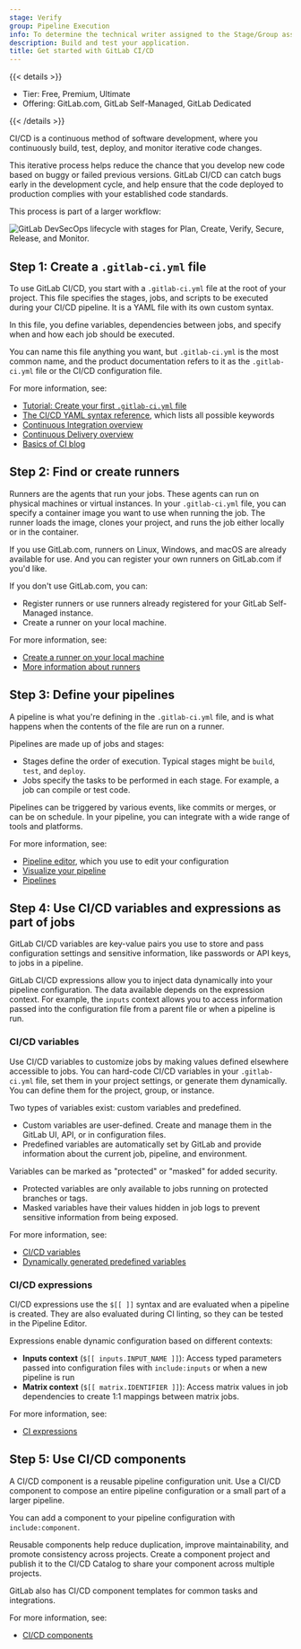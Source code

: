 ```yaml
---
stage: Verify
group: Pipeline Execution
info: To determine the technical writer assigned to the Stage/Group associated with this page, see https://handbook.gitlab.com/handbook/product/ux/technical-writing/#assignments
description: Build and test your application.
title: Get started with GitLab CI/CD
---
```


{{< details >}}

- Tier: Free, Premium, Ultimate
- Offering: GitLab.com, GitLab Self-Managed, GitLab Dedicated

{{< /details >}}

CI/CD is a continuous method of software development, where you continuously build,
test, deploy, and monitor iterative code changes.

This iterative process helps reduce the chance that you develop new code based on
buggy or failed previous versions. GitLab CI/CD can catch bugs early in the development cycle,
and help ensure that the code deployed to production complies with your established code standards.

This process is part of a larger workflow:

![GitLab DevSecOps lifecycle with stages for Plan, Create, Verify, Secure, Release, and Monitor.](img/get_started_cicd_v16_11.png)

## Step 1: Create a `.gitlab-ci.yml` file

To use GitLab CI/CD, you start with a `.gitlab-ci.yml` file at the root of your project.
This file specifies the stages, jobs, and scripts to be executed during your CI/CD pipeline.
It is a YAML file with its own custom syntax.

In this file, you define variables, dependencies between jobs, and specify when
and how each job should be executed.

You can name this file anything you want, but `.gitlab-ci.yml` is the most common name,
and the product documentation refers to it as the `.gitlab-ci.yml` file or the CI/CD configuration file.

For more information, see:

- [Tutorial: Create your first `.gitlab-ci.yml` file](quick_start/_index.md)
- [The CI/CD YAML syntax reference](yaml/_index.md), which lists all possible keywords
- <i class="fa fa-youtube-play youtube" aria-hidden="true"></i> [Continuous Integration overview](https://www.youtube-nocookie.com/embed/eyr5YnkWq_I)
- <i class="fa fa-youtube-play youtube" aria-hidden="true"></i> [Continuous Delivery overview](https://www.youtube-nocookie.com/embed/M7rBDZYsx8U)
- [Basics of CI blog](https://about.gitlab.com/blog/2020/12/10/basics-of-gitlab-ci-updated/)

## Step 2: Find or create runners

Runners are the agents that run your jobs. These agents can run on physical machines or virtual instances.
In your `.gitlab-ci.yml` file, you can specify a container image you want to use when running the job.
The runner loads the image, clones your project, and runs the job either locally or in the container.

If you use GitLab.com, runners on Linux, Windows, and macOS are already available for use. And you can register your own
runners on GitLab.com if you'd like.

If you don't use GitLab.com, you can:

- Register runners or use runners already registered for your GitLab Self-Managed instance.
- Create a runner on your local machine.

For more information, see:

- [Create a runner on your local machine](../tutorials/create_register_first_runner/_index.md)
- [More information about runners](https://docs.gitlab.com/runner/)

## Step 3: Define your pipelines

A pipeline is what you're defining in the `.gitlab-ci.yml` file,
and is what happens when the contents of the file are run on a runner.

Pipelines are made up of jobs and stages:

- Stages define the order of execution. Typical stages might be `build`, `test`, and `deploy`.
- Jobs specify the tasks to be performed in each stage. For example, a job can compile or test code.

Pipelines can be triggered by various events, like commits or merges, or can be on schedule.
In your pipeline, you can integrate with a wide range of tools and platforms.

For more information, see:

- [Pipeline editor](pipeline_editor/_index.md), which you use to edit your configuration
- [Visualize your pipeline](pipeline_editor/_index.md#visualize-ci-configuration)
- [Pipelines](pipelines/_index.md)

## Step 4: Use CI/CD variables and expressions as part of jobs

GitLab CI/CD variables are key-value pairs you use to store and pass configuration settings
and sensitive information, like passwords or API keys, to jobs in a pipeline.

GitLab CI/CD expressions allow you to inject data dynamically into your pipeline configuration. The data available
depends on the expression context. For example, the `inputs` context allows you to access information passed into the
configuration file from a parent file or when a pipeline is run.

### CI/CD variables

Use CI/CD variables to customize jobs by making values defined elsewhere accessible to jobs.
You can hard-code CI/CD variables in your `.gitlab-ci.yml` file, set them in your project settings,
or generate them dynamically. You can define them for the project, group, or instance.

Two types of variables exist: custom variables and predefined.

- Custom variables are user-defined. Create and manage them in the GitLab UI, API, or in configuration files.
- Predefined variables are automatically set by GitLab and provide information about the current job, pipeline, and environment.

Variables can be marked as "protected" or "masked" for added security.

- Protected variables are only available to jobs running on protected branches or tags.
- Masked variables have their values hidden in job logs to prevent sensitive information from being exposed.

For more information, see:

- [CI/CD variables](variables/_index.md)
- [Dynamically generated predefined variables](variables/predefined_variables.md)

### CI/CD expressions

CI/CD expressions use the `$[[ ]]` syntax and are evaluated when a pipeline is created. They are also evaluated during
CI linting, so they can be tested in the Pipeline Editor.

Expressions enable dynamic configuration based on different contexts:

- **Inputs context** (`$[[ inputs.INPUT_NAME ]]`): Access typed parameters passed into configuration files with `include:inputs` or when a new pipeline is run
- **Matrix context** (`$[[ matrix.IDENTIFIER ]]`): Access matrix values in job dependencies to create 1:1 mappings between matrix jobs.

For more information, see:

- [CI expressions](yaml/expressions.md)

## Step 5: Use CI/CD components

A CI/CD component is a reusable pipeline configuration unit.
Use a CI/CD component to compose an entire pipeline configuration or a small part of a larger pipeline.

You can add a component to your pipeline configuration with `include:component`.

Reusable components help reduce duplication, improve maintainability, and promote consistency across projects. Create a component project and publish it to the CI/CD Catalog to share your component across multiple projects.

GitLab also has CI/CD component templates for common tasks and integrations.

For more information, see:

- [CI/CD components](components/_index.md)
